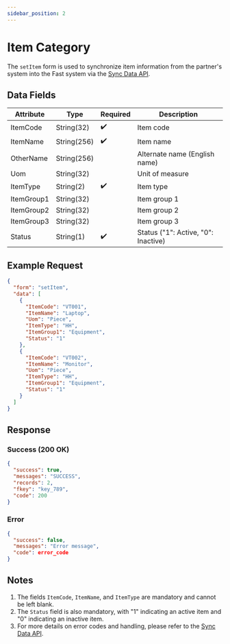 ```yaml
---
sidebar_position: 2
---
```


# Item Category

The `setItem` form is used to synchronize item information from the partner's system into the Fast system via the [Sync Data API](../sync-data).

## Data Fields

| Attribute    | Type        | Required | Description          |
|--------------|-------------|----------|----------------------|
| ItemCode     | String(32)  | ✔️       | Item code            |
| ItemName     | String(256) | ✔️       | Item name            |
| OtherName    | String(256) |          | Alternate name (English name) |
| Uom          | String(32)  |          | Unit of measure      |
| ItemType     | String(2)   | ✔️       | Item type            |
| ItemGroup1   | String(32)  |          | Item group 1         |
| ItemGroup2   | String(32)  |          | Item group 2         |
| ItemGroup3   | String(32)  |          | Item group 3         |
| Status       | String(1)   | ✔️       | Status ("1": Active, "0": Inactive) |

## Example Request

```json
{
  "form": "setItem",
  "data": [
    {
      "ItemCode": "VT001",
      "ItemName": "Laptop",
      "Uom": "Piece",
      "ItemType": "HH",
      "ItemGroup1": "Equipment",
      "Status": "1"
    },
    {
      "ItemCode": "VT002",
      "ItemName": "Monitor",
      "Uom": "Piece",
      "ItemType": "HH",
      "ItemGroup1": "Equipment",
      "Status": "1"
    }
  ]
}
```

## Response

### Success (200 OK)

```json
{
  "success": true,
  "messages": "SUCCESS",
  "records": 2,
  "fkey": "key_789",
  "code": 200
}
```

### Error

```json
{
  "success": false,
  "messages": "Error message",
  "code": error_code
}
```

## Notes

1. The fields `ItemCode`, `ItemName`, and `ItemType` are mandatory and cannot be left blank.
2. The `Status` field is also mandatory, with "1" indicating an active item and "0" indicating an inactive item.
3. For more details on error codes and handling, please refer to the [Sync Data API](../sync-data).